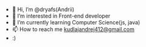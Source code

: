 - 👋 Hi, I’m @dryafs(Andrii)
- 👀 I’m interested in Front-end developer
- 🌱 I’m currently learning Computer Science(js, java)
- 📫 How to reach me kudlajandrej412@gmail.com
- :)

